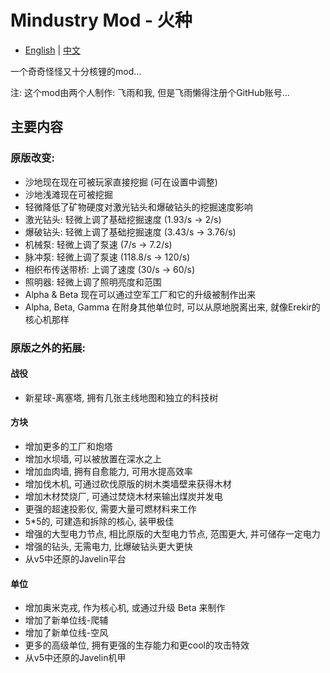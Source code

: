 # Mindustry Mod - 火种
- [English](README.md) | [中文](README_zh.md)

一个奇奇怪怪又十分核锂的mod...

注: 这个mod由两个人制作: 飞雨和我, 但是飞雨懒得注册个GitHub账号...

## 主要内容

### 原版改变:

- 沙地现在现在可被玩家直接挖掘 (可在设置中调整)
- 沙地浅滩现在可被挖掘
- 轻微降低了矿物硬度对激光钻头和爆破钻头的挖掘速度影响
- 激光钻头: 轻微上调了基础挖掘速度 (1.93/s -> 2/s)
- 爆破钻头: 轻微上调了基础挖掘速度 (3.43/s -> 3.76/s)
- 机械泵: 轻微上调了泵速 (7/s -> 7.2/s)
- 脉冲泵: 轻微上调了泵速 (118.8/s -> 120/s)
- 相织布传送带桥: 上调了速度 (30/s -> 60/s)
- 照明器: 轻微上调了照明亮度和范围
- Alpha & Beta 现在可以通过空军工厂和它的升级被制作出来
- Alpha, Beta, Gamma 在附身其他单位时, 可以从原地脱离出来, 就像Erekir的核心机那样

### 原版之外的拓展:

#### 战役

- 新星球-离塞塔, 拥有几张主线地图和独立的科技树

#### 方块

- 增加更多的工厂和炮塔
- 增加水坝墙, 可以被放置在深水之上
- 增加血肉墙, 拥有自愈能力, 可用水提高效率
- 增加伐木机, 可通过砍伐原版的树木类墙壁来获得木材
- 增加木材焚烧厂, 可通过焚烧木材来输出煤炭并发电
- 更强的超速投影仪, 需要大量可燃材料来工作
- 5*5的, 可建造和拆除的核心, 装甲极佳
- 增强的大型电力节点, 相比原版的大型电力节点, 范围更大, 并可储存一定电力
- 增强的钻头, 无需电力, 比爆破钻头更大更快
- 从v5中还原的Javelin平台

#### 单位

- 增加奥米克戎, 作为核心机, 或通过升级 Beta 来制作
- 增加了新单位线-爬辅
- 增加了新单位线-空风
- 更多的高级单位, 拥有更强的生存能力和更cool的攻击特效
- 从v5中还原的Javelin机甲
